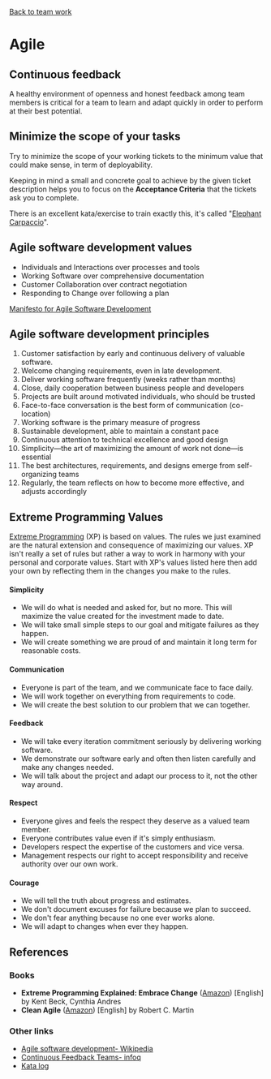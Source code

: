[Back to team work](../team-work)

# Agile

## Continuous feedback

A healthy environment of openness and honest feedback among team members is critical for a team to learn 
and adapt quickly in order to perform at their best potential.

## Minimize the scope of your tasks

Try to minimize the scope of your working tickets to the minimum value that could make sense, 
in term of deployability.

Keeping in mind a small and concrete goal to achieve by the given ticket description helps you to focus 
on the **Acceptance Criteria** that the tickets ask you to complete. 

There is an excellent kata/exercise to train exactly this, it's called 
"[Elephant Carpaccio](https://docs.google.com/document/d/1TCuuu-8Mm14oxsOnlk8DqfZAA1cvtYu9WGv67Yj_sSk/pub)".

## Agile software development values

* Individuals and Interactions over processes and tools
* Working Software over comprehensive documentation
* Customer Collaboration over contract negotiation
* Responding to Change over following a plan

[Manifesto for Agile Software Development](http://agilemanifesto.org/)

## Agile software development principles

1. Customer satisfaction by early and continuous delivery of valuable software.
2. Welcome changing requirements, even in late development.
3. Deliver working software frequently (weeks rather than months)
4. Close, daily cooperation between business people and developers
5. Projects are built around motivated individuals, who should be trusted
6. Face-to-face conversation is the best form of communication (co-location)
7. Working software is the primary measure of progress
8. Sustainable development, able to maintain a constant pace
9. Continuous attention to technical excellence and good design
10. Simplicity—the art of maximizing the amount of work not done—is essential
11. The best architectures, requirements, and designs emerge from self-organizing teams
12. Regularly, the team reflects on how to become more effective, and adjusts accordingly

## Extreme Programming Values

[Extreme Programming](http://www.extremeprogramming.org/) (XP) is based on values. 
The rules we just examined are the natural extension and consequence of maximizing our values. 
XP isn't really a set of rules but rather a way to work in harmony with your personal and corporate values. 
Start with XP's values listed here then add your own by reflecting them in the changes you make to the rules.

#### Simplicity

- We will do what is needed and asked for, but no more. This will maximize the value created for the investment made to date. 
- We will take small simple steps to our goal and mitigate failures as they happen. 
- We will create something we are proud of and maintain it long term for reasonable costs.

#### Communication

- Everyone is part of the team, and we communicate face to face daily. 
- We will work together on everything from requirements to code. 
- We will create the best solution to our problem that we can together.

#### Feedback

- We will take every iteration commitment seriously by delivering working software. 
- We demonstrate our software early and often then listen carefully and make any changes needed. 
- We will talk about the project and adapt our process to it, not the other way around.

#### Respect

- Everyone gives and feels the respect they deserve as a valued team member. 
- Everyone contributes value even if it's simply enthusiasm. 
- Developers respect the expertise of the customers and vice versa. 
- Management respects our right to accept responsibility and receive authority over our own work.

#### Courage

- We will tell the truth about progress and estimates. 
- We don't document excuses for failure because we plan to succeed. 
- We don't fear anything because no one ever works alone. 
- We will adapt to changes when ever they happen.

## References

### Books

* **Extreme Programming Explained: Embrace Change** ([Amazon](https://www.amazon.de/-/en/dp/B00N1ZN6C0/)) [English] by Kent Beck, Cynthia Andres
* **Clean Agile** ([Amazon](https://www.amazon.de/-/en/dp/B07XTL99JQ/)) [English] by Robert C. Martin

### Other links 

* [Agile software development- Wikipedia](https://en.wikipedia.org/wiki/Agile_software_development)
* [Continuous Feedback Teams- infoq](https://www.infoq.com/articles/continuous-feedback-teams/)
* [Kata log](https://kata-log.rocks/)
